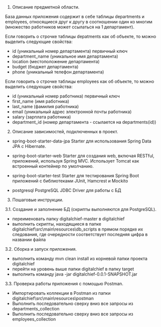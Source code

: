 1. Описание предметной области.

База данных приложения содержит в себе таблицы departments и employees,
относящиеся друг к другу в соотношении один ко многим
(множество работников может ссылаться на 1 департамент).

Если говорить о строчке таблицы depatments как об объекте,
то можно выделить следующие свойства:
- id (уникальный номер департамента) первичный ключ
- department_name (уникальное имя департамента)
- location (местоположение департамента)
- budget (бюджет департамента)
- phone (уникальный телефон департамента)


Если говорить о строчке таблицы employees как об объекте,
то можно выделить следующие свойства:
- id (уникальный номер работника) первичный ключ
- first_name (имя работника)
- last_name (фамилия работника)
- email (уникальный адрес электронной почты работника)
- salary (зарплата работника)
- department_id (номер департамента - ссылается на departments(id))

2. Описание зависимостей, подключенных в проект.

- spring-boot-starter-data-jpa
Starter для использования Spring Data JPA с Hibernate.

- spring-boot-starter-web
Starter для создания web, включая RESTful, приложений, используя Spring MVC. 
Использует Tomcat как встроенный контейнер по умолчанию.

- spring-boot-starter-test
Starter для тестирования Spring Boot приложений с библиотеками JUnit, 
Hamcrest и Mockito

- postgresql
PostgreSQL JDBC Driver для работы с БД

3. Пошаговые инструкции.

3.1. Создание и заполнение БД (скрипты выполняются для PostgreSQL).
- переименовать папку digitalchief-master в digitalchief
- выполнить скрипты, находящиеся в папке digitalchief\src\main\resources\db_scripts
в прямом порядке их следования, где очередности соответствует 
последняя цифра в названии файла

3.2. Сборка и запуск приложения.
- выполнить команду mvn clean install из корневой папки проекта digitalchief
- перейти на уровень выше папки digitalchief в папку target
- выполнить команду java -jar digitalchief-0.0.1-SNAPSHOT.jar

3.3. Проверка работы приложения с помощью Postman.
- Импортировать коллекции в Postman из папки digitalchief\src\main\resources\postman
- Выполнить последовательно сверху вниз все запросы из departments_collection
- Выполнить последовательно сверху вниз все запросы из employees_collection

